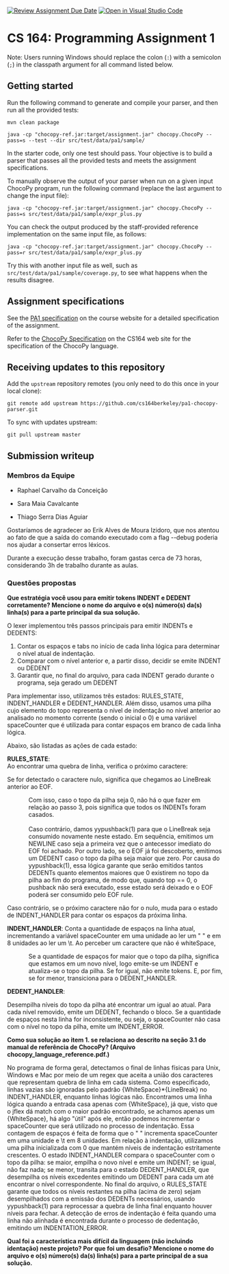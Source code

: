 [![Review Assignment Due Date](https://classroom.github.com/assets/deadline-readme-button-22041afd0340ce965d47ae6ef1cefeee28c7c493a6346c4f15d667ab976d596c.svg)](https://classroom.github.com/a/4nHL7_6-)
[![Open in Visual Studio Code](https://classroom.github.com/assets/open-in-vscode-2e0aaae1b6195c2367325f4f02e2d04e9abb55f0b24a779b69b11b9e10269abc.svg)](https://classroom.github.com/online_ide?assignment_repo_id=18893933&assignment_repo_type=AssignmentRepo)
# CS 164: Programming Assignment 1

[PA1 Specification]: https://drive.google.com/open?id=1oYcJ5iv7Wt8oZNS1bEfswAklbMxDtwqB
[ChocoPy Specification]: https://drive.google.com/file/d/1mrgrUFHMdcqhBYzXHG24VcIiSrymR6wt

Note: Users running Windows should replace the colon (`:`) with a semicolon (`;`) in the classpath argument for all command listed below.

## Getting started

Run the following command to generate and compile your parser, and then run all the provided tests:

    mvn clean package

    java -cp "chocopy-ref.jar:target/assignment.jar" chocopy.ChocoPy --pass=s --test --dir src/test/data/pa1/sample/

In the starter code, only one test should pass. Your objective is to build a parser that passes all the provided tests and meets the assignment specifications.

To manually observe the output of your parser when run on a given input ChocoPy program, run the following command (replace the last argument to change the input file):

    java -cp "chocopy-ref.jar:target/assignment.jar" chocopy.ChocoPy --pass=s src/test/data/pa1/sample/expr_plus.py

You can check the output produced by the staff-provided reference implementation on the same input file, as follows:

    java -cp "chocopy-ref.jar:target/assignment.jar" chocopy.ChocoPy --pass=r src/test/data/pa1/sample/expr_plus.py

Try this with another input file as well, such as `src/test/data/pa1/sample/coverage.py`, to see what happens when the results disagree.

## Assignment specifications

See the [PA1 specification][] on the course
website for a detailed specification of the assignment.

Refer to the [ChocoPy Specification][] on the CS164 web site
for the specification of the ChocoPy language. 

## Receiving updates to this repository

Add the `upstream` repository remotes (you only need to do this once in your local clone):

    git remote add upstream https://github.com/cs164berkeley/pa1-chocopy-parser.git

To sync with updates upstream:

    git pull upstream master


## Submission writeup

### Membros da Equipe


- Raphael Carvalho da Conceição

- Sara Maia Cavalcante

- Thiago Serra Dias Aguiar


Gostaríamos de agradecer ao Erik Alves de Moura Izidoro, que nos atentou ao fato de que a saída do comando executado com a flag --debug poderia nos ajudar a consertar erros léxicos.

Durante a execução desse trabalho, foram gastas cerca de 73 horas, considerando 3h de trabalho durante as aulas.

### Questões propostas


**Que estratégia você usou para emitir tokens INDENT e DEDENT corretamente? Mencione o nome do arquivo e o(s) número(s) da(s) linha(s) para a parte principal da sua solução.**

O lexer implementou três passos principais para emitir INDENTs e DEDENTS: 
1) Contar os espaços e tabs no início de cada linha lógica para determinar o nível atual de indentação.
2) Comparar com o nível anterior e, a partir disso, decidir se emite INDENT ou DEDENT
3) Garantir que, no final do arquivo, para cada INDENT gerado durante o programa, seja gerado um DEDENT

Para implementar isso, utilizamos três estados: RULES_STATE, INDENT_HANDLER e DEDENT_HANDLER. Além disso, usamos uma pilha cujo elemento do topo representa o nível de indentação no nível anterior ao analisado no momento corrente (sendo o inicial o 0) e uma variável spaceCounter que é utilizada para contar espaços em branco de cada linha lógica. 

Abaixo, são listadas as ações de cada estado:

**RULES_STATE**:  
Ao encontrar uma quebra de linha, verifica o próximo caractere:

Se for detectado o caractere nulo, significa que chegamos ao LineBreak anterior ao EOF.
<p style="padding-left: 50px; margin-left: 0;">
    Com isso, caso o topo da pilha seja 0, não há o que fazer em relação ao passo 3, pois significa que todos os INDENTs foram casados.<br><br>
    Caso contrário, damos yypushback(1) para que o LineBreak seja consumido novamente neste estado. Em sequência, emitimos um NEWLINE caso seja a primeira vez que o antecessor imediato do EOF foi achado. Por outro lado, se o EOF já foi descoberto, emitimos um DEDENT caso o topo da pilha seja maior que zero. Por causa do yypushback(1), essa lógica garante que serão emitidos tantos DEDENTs quanto elementos  maiores que 0 existirem no topo da pilha ao fim do programa, de modo que, quando top == 0, o pushback não será executado, esse estado será deixado e o EOF poderá ser consumido pelo EOF rule.
</p>
Caso contrário, se o próximo caractere não for o nulo, muda para o estado de INDENT_HANDLER para contar os espaços da próxima linha.

<br>

**INDENT_HANDLER**: 
Conta a quantidade de espaços na linha atual, incrementando a variável spaceCounter em uma unidade ao ler um " " e em 8 unidades ao ler um \t.
Ao perceber um caractere que não é whiteSpace, 
<p style="padding-left: 50px; margin-left: 0;">
Se a quantidade de espaços for maior que o topo da pilha, significa que estamos em um novo nível, logo emite-se um INDENT e atualiza-se o topo da pilha.
Se for igual, não emite tokens.
E, por fim, se for menor, transiciona para o DEDENT_HANDLER.
</p>

**DEDENT_HANDLER**:

Desempilha níveis do topo da pilha até encontrar um igual ao atual.
Para cada nível removido, emite um DEDENT, fechando o bloco.
Se a quantidade de espaços nesta linha for inconsistente, ou seja, o spaceCounter não casa com o nível no topo da pilha, emite um INDENT_ERROR.


**Como sua solução ao item 1. se relaciona ao descrito na seção 3.1 do manual de referência de ChocoPy? (Arquivo chocopy_language_reference.pdf.)**

No programa de forma geral, detectamos o final de linhas físicas para Unix, Windows e Mac por meio de um regex que aceita a união dos caracteres que representam quebra de linha em cada sistema. Como especificado, linhas vazias são ignoradas pelo padrão {WhiteSpace}*{LineBreak} no INDENT_HANDLER, enquanto linhas lógicas não.
Encontramos uma linha lógica quando a entrada casa apenas com {WhiteSpace}, já que, visto que o jflex dá match com o maior padrão encontrado, se achamos apenas um {WhiteSpace}, há algo "útil" após ele, então podemos incrementar o spaceCounter que será utilizado no processo de indentação. Essa contagem de espaços é feita de forma que o " " incrementa spaceCounter em uma unidade e \t em 8 unidades. Em relação à indentação, utilizamos uma pilha inicializada com 0 que mantém níveis de indentação estritamente crescentes. O estado INDENT_HANDLER compara o spaceCounter com o topo da pilha: se maior, empilha o novo nível e emite um INDENT; se igual, não faz nada; se menor, transita para o estado DEDENT_HANDLER, que desempilha os níveis excedentes emitindo um DEDENT para cada um até encontrar o nível correspondente. No final do arquivo, o RULES_STATE garante que todos os níveis restantes na pilha (acima de zero) sejam desempilhados com a emissão dos DEDENTs necessários, usando yypushback(1) para reprocessar a quebra de linha final enquanto houver níveis para fechar. A detecção de erros de indentação é feita quando uma linha não alinhada é encontrada durante o processo de dedentação, emitindo um INDENTATION_ERROR. 


**Qual foi a característica mais difícil da linguagem (não incluindo identação) neste projeto? Por que foi um desafio? Mencione o nome do arquivo e o(s) número(s) da(s) linha(s) para a parte principal de a sua solução.**

